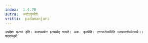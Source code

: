```yaml
---
index:  1.4.70
sutra:  अदोऽनुपदेशे
vritti:  padamanjari
---
```


	उपदेशः परार्थः इति। वाक्यप्रयोग इत्यर्थाद् गम्यते। अदः- कृत्येति। एतत्कर्तव्यमिति स्वयमालोच्येत्यर्थः।।
	पदमञ्जरी
